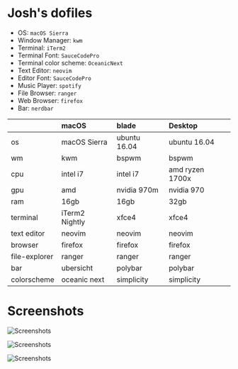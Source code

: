 # Josh's dofiles



* OS: `macOS Sierra`
* Window Manager: `kwm`
* Terminal: `iTerm2`
* Terminal Font: `SauceCodePro`
* Terminal color scheme: `OceanicNext`
* Text Editor: `neovim`
* Editor Font: `SauceCodePro`
* Music Player: `spotify`
* File Browser: `ranger`
* Web Browser: `firefox`
* Bar: `nerdbar`

|              | macOS                | blade                 | Desktop                |
:--------------|:---------------------|:----------------------|:-----------------------|
|os            | macOS Sierra         | ubuntu 16.04          | ubuntu 16.04           |
|wm            | kwm                  | bspwm                 | bspwm                  |
|cpu           | intel i7             | intel i7              | amd ryzen 1700x        |
|gpu           | amd                  | nvidia 970m           | nvidia 970             |
|ram           | 16gb                 | 16gb                  | 32gb                   |
|terminal      | iTerm2 Nightly       | xfce4                 | xfce4                  |
|text editor   | neovim               | neovim                | neovim                 |
|browser       | firefox              | firefox               | firefox                |
|file-explorer | ranger               | ranger                | ranger                 |
|bar           | ubersicht            | polybar               | polybar                |
|colorscheme   | oceanic next         | simplicity            | simplicity             |



# Screenshots

![Screenshots](http://i.imgur.com/2Y2dogj.jpg)

![Screenshots](http://i.imgur.com/1zmUc0j.png)

![Screenshots](http://i.imgur.com/dptoUli.png)


